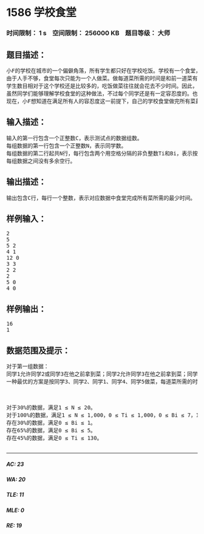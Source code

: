 # 1586 学校食堂   
### 时间限制： 1 s&nbsp;&nbsp;&nbsp;&nbsp;空间限制： 256000 KB&nbsp;&nbsp;&nbsp;&nbsp;题目等级： 大师  
## 题目描述：  

<pre>
小F的学校在城市的一个偏僻角落，所有学生都只好在学校吃饭。学校有一个食堂，虽然简陋，但食堂大厨总能做出让同学们满意的菜肴。当然，不同的人口味也不一定相同，但每个人的口味都可以用一个非负整数表示。
由于人手不够，食堂每次只能为一个人做菜。做每道菜所需的时间是和前一道菜有关的，若前一道菜的对应的口味是a，这一道为b，则做这道菜所需的时间为（a or b）-（a and b），而做第一道菜是不需要计算时间的。其中，or和and表示整数逐位或运算及逐位与运算，C语言中对应的运算符为”｜”和”＆”。
学生数目相对于这个学校还是比较多的，吃饭做菜往往就会花去不少时间。因此，学校食堂偶尔会不按照大家的排队顺序做菜，以缩短总的进餐时间。
虽然同学们能够理解学校食堂的这种做法，不过每个同学还是有一定容忍度的。也就是说，队伍中的第i个同学，最多允许紧跟他身后的Bi个人先拿到饭菜。一旦在此之后的任意同学比当前同学先拿到饭，当前同学将会十分愤怒。因此，食堂做菜还得照顾到同学们的情绪。
现在，小F想知道在满足所有人的容忍度这一前提下，自己的学校食堂做完所有菜最少需要多少时间。
</pre>
  
  
## 输入描述：  

<pre>
输入的第一行包含一个正整数C，表示测试点的数据组数。
每组数据的第一行包含一个正整数N，表示同学数。
每组数据的第二行起共N行，每行包含两个用空格分隔的非负整数Ti和Bi，表示按队伍顺序从前往后的每个同学所需的菜的口味和这个同学的忍受度。
每组数据之间没有多余空行。
</pre>
  
  
## 输出描述：  

<pre>
输出包含C行，每行一个整数，表示对应数据中食堂完成所有菜所需的最少时间。
</pre>
  
  
## 样例输入：  

<pre>
2
5
5 2
4 1
12 0
3 3
2 2
2
5 0
4 0
</pre>
  
  
## 样例输出：  

<pre>
16
1
</pre>
  
  
## 数据范围及提示：  

<pre>
对于第一组数据：
同学1允许同学2或同学3在他之前拿到菜；同学2允许同学3在他之前拿到菜；同学3比较小气，他必须比他后面的同学先拿菜……
一种最优的方案是按同学3、同学2、同学1、同学4、同学5做菜，每道菜所需的时间分别是0、8、1、6及1。
   
  

对于30%的数据，满足1 ≤ N ≤ 20。
对于100%的数据，满足1 ≤ N ≤ 1,000，0 ≤ Ti ≤ 1,000，0 ≤ Bi ≤ 7，1 ≤ C ≤ 5。
存在30%的数据，满足0 ≤ Bi ≤ 1。
存在65%的数据，满足0 ≤ Bi ≤ 5。
存在45%的数据，满足0 ≤ Ti ≤ 130。
 
</pre>
  
  
***  

##### AC: 23  
##### WA: 20  
##### TLE: 11  
##### MLE: 0  
##### RE: 19  
